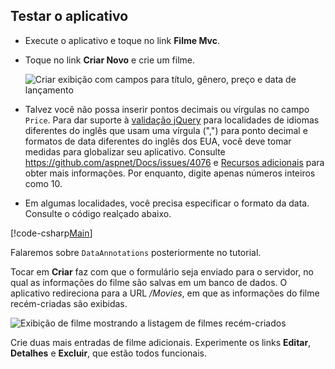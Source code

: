 
## <a name="test-the-app"></a>Testar o aplicativo

* Execute o aplicativo e toque no link **Filme Mvc**.
* Toque no link **Criar Novo** e crie um filme.

  ![Criar exibição com campos para título, gênero, preço e data de lançamento](../../tutorials/first-mvc-app/adding-model/_static/movies.png)

* Talvez você não possa inserir pontos decimais ou vírgulas no campo `Price`. Para dar suporte à [validação jQuery](https://jqueryvalidation.org/) para localidades de idiomas diferentes do inglês que usam uma vírgula (",") para ponto decimal e formatos de data diferentes do inglês dos EUA, você deve tomar medidas para globalizar seu aplicativo. Consulte https://github.com/aspnet/Docs/issues/4076 e [Recursos adicionais](#additional-resources) para obter mais informações. Por enquanto, digite apenas números inteiros como 10.

<a name="displayformatdatelocal"></a>

* Em algumas localidades, você precisa especificar o formato da data. Consulte o código realçado abaixo.

[!code-csharp[Main](../../tutorials/first-mvc-app/start-mvc/sample/MvcMovie/Models/MovieDateFormat.cs?name=snippet_1&highlight=2,10)]

Falaremos sobre `DataAnnotations` posteriormente no tutorial.

Tocar em **Criar** faz com que o formulário seja enviado para o servidor, no qual as informações do filme são salvas em um banco de dados. O aplicativo redireciona para a URL */Movies*, em que as informações do filme recém-criadas são exibidas.

![Exibição de filme mostrando a listagem de filmes recém-criados](../../tutorials/first-mvc-app/adding-model/_static/h.png)

Crie duas mais entradas de filme adicionais. Experimente os links **Editar**, **Detalhes** e **Excluir**, que estão todos funcionais.
